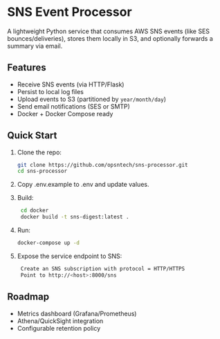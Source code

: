 # SNS Event Processor

A lightweight Python service that consumes AWS SNS events (like SES bounces/deliveries), 
stores them locally in S3, and optionally forwards a summary via email.

## Features
- Receive SNS events (via HTTP/Flask)
- Persist to local log files
- Upload events to S3 (partitioned by `year/month/day`)
- Send email notifications (SES or SMTP)
- Docker + Docker Compose ready

## Quick Start

1. Clone the repo:
   ```bash
   git clone https://github.com/opsntech/sns-processor.git
   cd sns-processor

2. Copy .env.example to .env and update values.

3. Build:
   ```bash
    cd docker
    docker build -t sns-digest:latest .
   
4. Run:
   ```bash
   docker-compose up -d
   
5. Expose the service endpoint to SNS:
   ```bash
    Create an SNS subscription with protocol = HTTP/HTTPS
    Point to http://<host>:8000/sns

## Roadmap
- Metrics dashboard (Grafana/Prometheus)
- Athena/QuickSight integration
- Configurable retention policy
